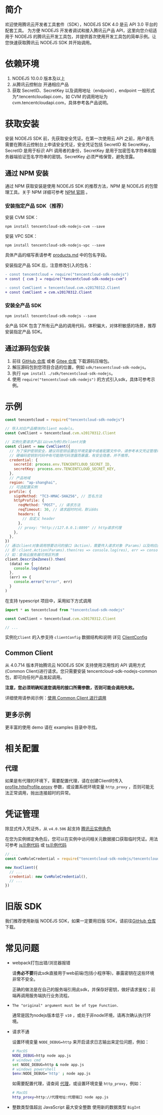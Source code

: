 # 简介

欢迎使用腾讯云开发者工具套件（SDK），NODEJS SDK 4.0 是云 API 3.0 平台的配套工具。
为方便 NODEJS 开发者调试和接入腾讯云产品 API，这里向您介绍适用于 NODEJS 的腾讯云开发工具包，并提供首次使用开发工具包的简单示例。让您快速获取腾讯云 NODEJS SDK 并开始调用。

# 依赖环境

1. NODEJS 10.0.0 版本及以上
2. 从腾讯云控制台 开通相应产品
3. 获取 SecretID、SecretKey 以及调用地址（endpoint），endpoint 一般形式为\*.tencentcloudapi.com，如 CVM 的调用地址为 cvm.tencentcloudapi.com，具体参考各产品说明。

# 获取安装

安装 NODEJS SDK 前，先获取安全凭证。在第一次使用云 API 之前，用户首先需要在腾讯云控制台上申请安全凭证，安全凭证包括 SecretID 和 SecretKey， SecretID 是用于标识 API 调用者的身份，SecretKey 是用于加密签名字符串和服务器端验证签名字符串的密钥。SecretKey 必须严格保管，避免泄露。

## 通过 NPM 安装

通过 NPM 获取安装是使用 NODEJS SDK 的推荐方法，NPM 是 NODEJS 的包管理工具。关于 NPM 详细可参考 [NPM 官网](https://www.npmjs.com/) 。

### 安装指定产品 SDK（推荐）

安装 CVM SDK：

```
npm install tencentcloud-sdk-nodejs-cvm --save
```

安装 VPC SDK：

```
npm install tencentcloud-sdk-nodejs-vpc --save
```

具体产品的缩写表请参考 [products.md](./products.md) 中的包名字段。

安装指定产品 SDK 后，注意修改引入的包名：

```diff
- const tencentcloud = require("tencentcloud-sdk-nodejs")
+ const { cvm } = require("tencentcloud-sdk-nodejs-cvm")

- const CvmClient = tencentcloud.cvm.v20170312.Client
+ const CvmClient = cvm.v20170312.Client
```

### 安装全产品 SDK

```
npm install tencentcloud-sdk-nodejs --save
```

全产品 SDK 包含了所有云产品的调用代码，体积偏大，对体积敏感的场景，推荐安装指定产品 SDK。

## 通过源码包安装

1. 前往 [GitHub 仓库](https://github.com/tencentcloud/tencentcloud-sdk-nodejs) 或者 [Gitee 仓库](https://gitee.com/tencentcloud/tencentcloud-sdk-nodejs) 下载源码压缩包。
2. 解压源码包到您项目合适的位置，例如 `sdk/tencentcloud-sdk-nodejs`。
3. 执行 `npm install ./sdk/tencentcloud-sdk-nodejs`。
4. 使用 `require("tencentcloud-sdk-nodejs")` 的方式引入sdk，具体可参考示例。

# 示例

```js
const tencentcloud = require("tencentcloud-sdk-nodejs")

// 导入对应产品模块的client models。
const CvmClient = tencentcloud.cvm.v20170312.Client

// 实例化要请求产品(以cvm为例)的client对象
const client = new CvmClient({
  // 为了保护密钥安全，建议将密钥设置在环境变量中或者配置文件中，请参考本文凭证管理章节。
  // 硬编码密钥到代码中有可能随代码泄露而暴露，有安全隐患，并不推荐。
  credential: {
    secretId: process.env.TENCENTCLOUD_SECRET_ID,
    secretKey: process.env.TENCENTCLOUD_SECRET_KEY,
  },
  // 产品地域
  region: "ap-shanghai",
  // 可选配置实例
  profile: {
    signMethod: "TC3-HMAC-SHA256", // 签名方法
    httpProfile: {
      reqMethod: "POST", // 请求方法
      reqTimeout: 30, // 请求超时时间，默认60s
      headers: {
        // 自定义 header
      },
      // proxy: "http://127.0.0.1:8899" // http请求代理
    },
  },
})
// 通过client对象调用想要访问的接口（Action），需要传入请求对象（Params）以及响应回调函数
// 即：client.Action(Params).then(res => console.log(res), err => console.error(err))
// 如：查询云服务器可用区列表
client.DescribeZones().then(
  (data) => {
    console.log(data)
  },
  (err) => {
    console.error("error", err)
  }
)
```

在支持 typescript 项目中，采用如下方式调用

```js
import * as tencentcloud from "tencentcloud-sdk-nodejs"

const CvmClient = tencentcloud.cvm.v20170312.Client

// ...
```

实例化`Client` 的入参支持 `clientConfig` 数据结构和说明 详见 [ClientConfig](https://github.com/TencentCloud/tencentcloud-sdk-nodejs/blob/master/src/common/interface.ts)

## Common Client
从 4.0.714 版本开始腾讯云 NODEJS SDK 支持使用泛用性的 API 调用方式(Common Client)进行请求。您只需要安装 tencentcloud-sdk-nodejs-common 包，即可向任何产品发起调用。

**注意，您必须明确知道您调用的接口所需参数，否则可能会调用失败。**

详细使用请参阅示例：[使用 Common Client 进行调用](https://github.com/TencentCloud/tencentcloud-sdk-nodejs/tree/master/examples/common)

## 更多示例

更丰富的使用 demo 请在 examples 目录中寻找。

# 相关配置

## 代理

如果是有代理的环境下，需要配置代理，请在创建Client时传入 [profile.httpProfile.proxy](https://github.com/TencentCloud/tencentcloud-sdk-nodejs/blob/master/src/common/interface.ts#L78) 参数，或设置系统环境变量 `http_proxy` ，否则可能无法正常调用，抛出连接超时的异常。

# 凭证管理

除显式传入凭证外，从 `v4.0.506` 起支持 [腾讯云实例角色](https://cloud.tencent.com/document/product/213/47668)

在您为实例绑定角色后，您可以在实例中访问相关元数据接口获取临时凭证。用法可参考 [js示例代码](./examples/cvm_role.js) 或 [ts示例代码](./examples/cvm_role.ts)
```javascript
// ...
const CvmRoleCredential = require("tencentcloud-sdk-nodejs/tencentcloud/common/cvm_role_credential").default

new XxxClient({
  // ...
  credential: new CvmRoleCredential(),
  // ...
})
```

# 旧版 SDK

我们推荐使用新版 NODEJS SDK，如果一定要用旧版 SDK，请前往[GitHub 仓库](https://github.com/CFETeam/qcloudapi-sdk)下载。

# 常见问题
- webpack打包出错/浏览器报错

  请**务必不要**将此sdk直接用于web前端(包括小程序等)，暴露密钥在这些环境非常不安全。

  正确的做法是在自己的服务端引用此sdk，并保存好密钥，做好请求鉴权；前端再调用服务端执行业务流程。

- `The "original" argument must be of type Function.`

  通常是因为nodejs版本低于 `v10` ，或处于非node环境，请再次确认执行环境。

- 请求不通

  设置环境变量 `NODE_DEBUG=http` 来开启请求日志输出来定位问题，例如：
  ```sh
  # MacOS
  NODE_DEBUG=http node app.js
  # windows cmd
  set NODE_DEBUG=http & node app.js
  # windows powershell
  $env:NODE_DEBUG='http' ; node app.js
  ```
  如需要配置代理，请查阅 [代理](#代理)，或设置环境变量 `http_proxy`，例如：
  ```sh
  # MacOS
  http_proxy=http://代理地址:代理端口 node app.js
  ```

- 整数类型值超出 JavaScript 最大安全整数
  使用新的数据类型 `BigInt`
